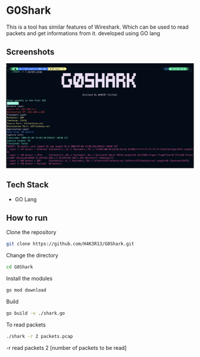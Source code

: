 
# G0Shark
This is a tool has similar features of Wireshark. Which can be used to read packets and get informations from it. developed using GO lang 



## Screenshots

![g0shark](src/s1.jpg)



## Tech Stack
- GO Lang
## How to run
Clone the repository
```bash
git clone https://github.com/H4K3R13/G0Shark.git
```
Change the directory
```bash
cd G0Shark
```
Install the modules
```bash
go mod download
```
Build 
```bash
go build -v ./shark.go
```
To read packets
```bash
./shark -r 2 packets.pcap
```

-r read packets 2 [number of packets to be read]

